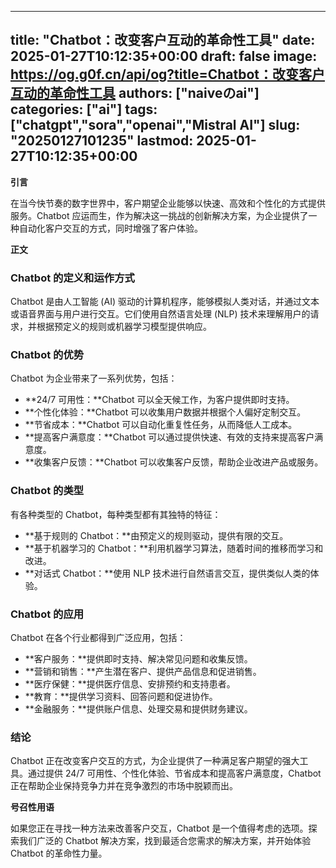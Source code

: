 
---
title: "Chatbot：改变客户互动的革命性工具"
date: 2025-01-27T10:12:35+00:00
draft: false
image: https://og.g0f.cn/api/og?title=Chatbot：改变客户互动的革命性工具
authors: ["naiveのai"]
categories: ["ai"]
tags: ["chatgpt","sora","openai","Mistral AI"]
slug: "20250127101235"
lastmod: 2025-01-27T10:12:35+00:00
---
**引言**

在当今快节奏的数字世界中，客户期望企业能够以快速、高效和个性化的方式提供服务。Chatbot 应运而生，作为解决这一挑战的创新解决方案，为企业提供了一种自动化客户交互的方式，同时增强了客户体验。

**正文**

### Chatbot 的定义和运作方式

Chatbot 是由人工智能 (AI) 驱动的计算机程序，能够模拟人类对话，并通过文本或语音界面与用户进行交互。它们使用自然语言处理 (NLP) 技术来理解用户的请求，并根据预定义的规则或机器学习模型提供响应。

### Chatbot 的优势

Chatbot 为企业带来了一系列优势，包括：

- **24/7 可用性：**Chatbot 可以全天候工作，为客户提供即时支持。
- **个性化体验：**Chatbot 可以收集用户数据并根据个人偏好定制交互。
- **节省成本：**Chatbot 可以自动化重复性任务，从而降低人工成本。
- **提高客户满意度：**Chatbot 可以通过提供快速、有效的支持来提高客户满意度。
- **收集客户反馈：**Chatbot 可以收集客户反馈，帮助企业改进产品或服务。

### Chatbot 的类型

有各种类型的 Chatbot，每种类型都有其独特的特征：

- **基于规则的 Chatbot：**由预定义的规则驱动，提供有限的交互。
- **基于机器学习的 Chatbot：**利用机器学习算法，随着时间的推移而学习和改进。
- **对话式 Chatbot：**使用 NLP 技术进行自然语言交互，提供类似人类的体验。

### Chatbot 的应用

Chatbot 在各个行业都得到广泛应用，包括：

- **客户服务：**提供即时支持、解决常见问题和收集反馈。
- **营销和销售：**产生潜在客户、提供产品信息和促进销售。
- **医疗保健：**提供医疗信息、安排预约和支持患者。
- **教育：**提供学习资料、回答问题和促进协作。
- **金融服务：**提供账户信息、处理交易和提供财务建议。

### 结论

Chatbot 正在改变客户交互的方式，为企业提供了一种满足客户期望的强大工具。通过提供 24/7 可用性、个性化体验、节省成本和提高客户满意度，Chatbot 正在帮助企业保持竞争力并在竞争激烈的市场中脱颖而出。

**号召性用语**

如果您正在寻找一种方法来改善客户交互，Chatbot 是一个值得考虑的选项。探索我们广泛的 Chatbot 解决方案，找到最适合您需求的解决方案，并开始体验 Chatbot 的革命性力量。